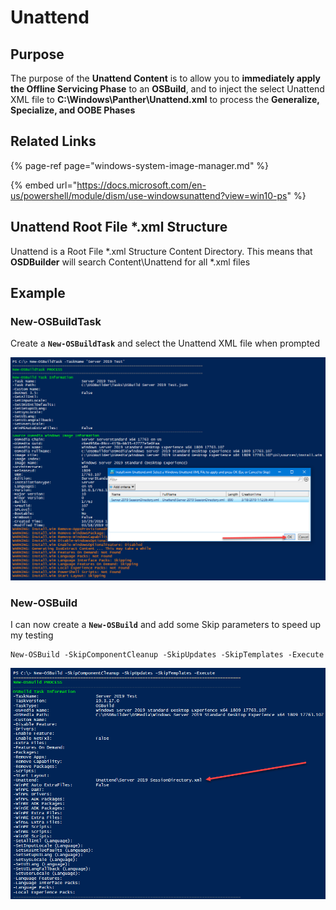 # Unattend

## Purpose

The purpose of the **Unattend Content** is to allow you to **immediately apply the Offline Servicing Phase** to an **OSBuild**, and to inject the select Unattend XML file to **C:\Windows\Panther\Unattend.xml** to process the **Generalize, Specialize, and OOBE Phases**

## Related Links

{% page-ref page="windows-system-image-manager.md" %}

{% embed url="https://docs.microsoft.com/en-us/powershell/module/dism/use-windowsunattend?view=win10-ps" %}

## Unattend Root File \*.xml Structure

Unattend is a Root File \*.xml Structure Content Directory.  This means that **OSDBuilder** will search Content\Unattend for all \*.xml files

## Example

### New-OSBuildTask

Create a **`New-OSBuildTask`** and select the Unattend XML file when prompted

![](../../../../../.gitbook/assets/image%20%28173%29.png)

### New-OSBuild

I can now create a **`New-OSBuild`** and add some Skip parameters to speed up my testing

```text
New-OSBuild -SkipComponentCleanup -SkipUpdates -SkipTemplates -Execute
```

![](../../../../../.gitbook/assets/image%20%2885%29.png)



